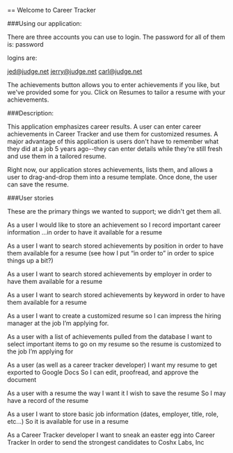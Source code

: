 == Welcome to Career Tracker

###Using our application:

There are three accounts you can use to login.  The password for all of them is:
    password

logins are:

  jed@judge.net
  jerry@judge.net
  carl@judge.net

The achievements button allows you to enter achievements if you like, but we've provided
some for you.  Click on Resumes to tailor a resume with your achievements.

###Description:

This application emphasizes career results.  A user can enter career achievements
in Career Tracker and use them for customized resumes.  A major advantage of this application
is users don't have to remember what they did at a job 5 years ago--they can enter details while
they're still fresh and use them in a tailored resume.

Right now, our application stores achievements, lists them, and allows a user to
drag-and-drop them into a resume template.  Once done, the user can save the resume.

###User stories

These are the primary things we wanted to support; we didn't get them all.

As a user
I would like to store an achievement
so I record important career information
...in order to have it available for a resume

As a user
I want to search stored achievements by position
in order to have them available for a resume (see how I put “in order to” in order to spice things up a bit?)

As a user
I want to search stored achievements by employer
in order to have them available for a resume

As a user
I want to search stored achievements by keyword
in order to have them available for a resume

As a user
I want to create a customized resume
so I can impress the hiring manager at the job I’m applying for.

As a user with a list of achievements pulled from the database
I want to select important items to go on my resume
so the resume is customized to the job I’m applying for

As a user (as well as a career tracker developer)
I want my resume to get exported to Google Docs
So I can edit, proofread, and approve the document

As a user with a resume the way I want it
I wish to save the resume
So I may have a record of the resume

As a user
I want to store basic job information (dates, employer, title, role, etc...)
So it is available for use in a resume

As a Career Tracker developer
I want to sneak an easter egg into Career Tracker
In order to send the strongest candidates to Coshx Labs, Inc
